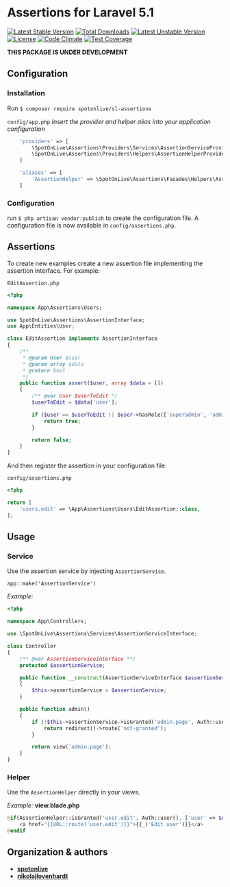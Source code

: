# Assertions for Laravel 5.1

[![Latest Stable Version](https://poser.pugx.org/spotonlive/sl-assertions/v/stable)](https://packagist.org/packages/spotonlive/sl-assertions) [![Total Downloads](https://poser.pugx.org/spotonlive/sl-assertions/downloads)](https://packagist.org/packages/spotonlive/sl-assertions) [![Latest Unstable Version](https://poser.pugx.org/spotonlive/sl-assertions/v/unstable)](https://packagist.org/packages/spotonlive/sl-assertions) [![License](https://poser.pugx.org/spotonlive/sl-assertions/license)](https://packagist.org/packages/spotonlive/sl-assertions) [![Code Climate](https://codeclimate.com/github/spotonlive/sl-assertions/badges/gpa.svg)](https://codeclimate.com/github/spotonlive/sl-assertions) [![Test Coverage](https://codeclimate.com/github/spotonlive/sl-assertions/badges/coverage.svg)](https://codeclimate.com/github/spotonlive/sl-assertions/coverage)

**THIS PACKAGE IS UNDER DEVELOPMENT**

## Configuration

### Installation
Run `$ composer require spotonlive/sl-assertions`

`config/app.php`
*Insert the provider and helper alias into your application configuration*

```php
    'providers' => [
        \SpotOnLive\Assertions\Providers\Services\AssertionServiceProvider::class,
        \SpotOnLive\Assertions\Providers\Helpers\AssertionHelperProvider::class,
    ]

    'aliases' => [
        'AssertionHelper' => \SpotOnLive\Assertions\Facades\Helpers\AssertionHelperFacade::class,
    ]
```

### Configuration
run `$ php artisan vendor:publish` to create the configuration file.
A configuration file is now available in `config/assertions.php`.

## Assertions
To create new examples create a new assertion file implementing the assertion interface.
For example:

`EditAssertion.php`
```php
<?php

namespace App\Assertions\Users;

use SpotOnLive\Assertions\AssertionInterface;
use App\Entities\User;

class EditAssertion implements AssertionInterface
{
    /**
     * @param User $user
     * @param array $data
     * @return bool
     */
    public function assert($user, array $data = [])
    {
        /** @var User $userToEdit */
        $userToEdit = $data['user'];

        if ($user == $userToEdit || $user->hasRole(['superadmin', 'admin'])) {
            return true;
        }

        return false;
    }
}
```

And then register the assertion in your configuration file:

`config/assertions.php`
```php
<?php

return [
    'users.edit' => \App\Assertions\Users\EditAssertion::class,
];
```

## Usage

### Service
Use the assertion service by injecting `AssertionService`.

`app::make('AssertionService')`

*Example:*
```php
<?php

namespace App\Controllers;

use \SpotOnLive\Assertions\Services\AssertionServiceInterface;

class Controller
{
    /** @var AssertionServiceInterface **/
    protected $assertionService;

    public function __construct(AssertionServiceInterface $assertionService)
    {
        $this->assertionService = $assertionService;
    }

    public function admin()
    {
        if (!$this->assertionService->isGranted('admin.page', Auth::user())) {
            return redirect()->route('not-granted');
        }

        return view('admin.page');
    }
}
```

### Helper

Use the `AssertionHelper` directly in your views.

*Example:*
**view.blade.php**
```php
@if(AssertionHelper::isGranted('user.edit', Auth::user(), ['user' => $user]))
    <a href="{{URL::route('user.edit')}}">{{_('Edit user')}}</a>
@endif
```

## Organization & authors
* [**spotonlive**](https://github.com/spotonlive)
* [**nikolajlovenhardt**](https://github.com/nikolajlovenhardt)
